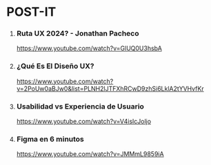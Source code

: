 
# POST-IT

1. ### Ruta UX 2024? -  Jonathan Pacheco
	https://www.youtube.com/watch?v=GlUQ0U3hsbA

1. ### ¿Qué Es El Diseño UX?
	https://www.youtube.com/watch?v=2PoUw0aBJw0&list=PLNH2lJTFXhRCwD9zhSi6LklA2tYVHvfKr


1. ### Usabilidad vs Experiencia de Usuario
	https://www.youtube.com/watch?v=V4islcJoljo

1. ### Figma en 6 minutos
	https://www.youtube.com/watch?v=JMMmL9859iA
